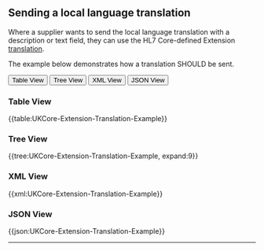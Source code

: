## Sending a local language translation

Where a supplier wants to send the local language translation with a description or text field, they can use the HL7 Core-defined Extension <a href="https://hl7.org/fhir/R4/extension-translation.html" class="external">translation</a>. 

The example below demonstrates how a translation SHOULD be sent.

<div class="tab">
 <button class="tablinks active" onclick="openTab(event, 'Table View')">Table View</button>
 <button class="tablinks" onclick="openTab(event, 'Tree View')">Tree View</button>
 <button class="tablinks" onclick="openTab(event, 'XML View')">XML View</button>
 <button class="tablinks" onclick="openTab(event, 'JSON View')">JSON View</button>
</div>

<div id="Table View" class="tabcontent" style="display:block">
  <h3>Table View</h3>
{{table:UKCore-Extension-Translation-Example}}
</div>

<div id="Tree View" class="tabcontent">
  <h3>Tree View</h3>
{{tree:UKCore-Extension-Translation-Example, expand:9}}
</div>

<div id="XML View" class="tabcontent">
  <h3>XML View</h3>
{{xml:UKCore-Extension-Translation-Example}}
</div>

<div id="JSON View" class="tabcontent">
  <h3>JSON View</h3>
{{json:UKCore-Extension-Translation-Example}}
</div>


---
